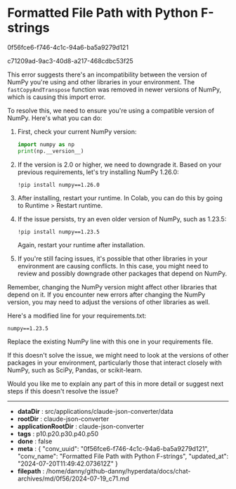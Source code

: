 # Formatted File Path with Python F-strings

0f56fce6-f746-4c1c-94a6-ba5a9279d121

c71209ad-9ac3-40d8-a217-468cdbc53f25

 This error suggests there's an incompatibility between the version of NumPy you're using and other libraries in your environment. The `fastCopyAndTranspose` function was removed in newer versions of NumPy, which is causing this import error.

To resolve this, we need to ensure you're using a compatible version of NumPy. Here's what you can do:

1. First, check your current NumPy version:

   ```python
   import numpy as np
   print(np.__version__)
   ```

2. If the version is 2.0 or higher, we need to downgrade it. Based on your previous requirements, let's try installing NumPy 1.26.0:

   ```
   !pip install numpy==1.26.0
   ```

3. After installing, restart your runtime. In Colab, you can do this by going to Runtime > Restart runtime.

4. If the issue persists, try an even older version of NumPy, such as 1.23.5:

   ```
   !pip install numpy==1.23.5
   ```

   Again, restart your runtime after installation.

5. If you're still facing issues, it's possible that other libraries in your environment are causing conflicts. In this case, you might need to review and possibly downgrade other packages that depend on NumPy.

Remember, changing the NumPy version might affect other libraries that depend on it. If you encounter new errors after changing the NumPy version, you may need to adjust the versions of other libraries as well.

Here's a modified line for your requirements.txt:

```
numpy==1.23.5
```

Replace the existing NumPy line with this one in your requirements file.

If this doesn't solve the issue, we might need to look at the versions of other packages in your environment, particularly those that interact closely with NumPy, such as SciPy, Pandas, or scikit-learn.

Would you like me to explain any part of this in more detail or suggest next steps if this doesn't resolve the issue?

---

* **dataDir** : src/applications/claude-json-converter/data
* **rootDir** : claude-json-converter
* **applicationRootDir** : claude-json-converter
* **tags** : p10.p20.p30.p40.p50
* **done** : false
* **meta** : {
  "conv_uuid": "0f56fce6-f746-4c1c-94a6-ba5a9279d121",
  "conv_name": "Formatted File Path with Python F-strings",
  "updated_at": "2024-07-20T11:49:42.073612Z"
}
* **filepath** : /home/danny/github-danny/hyperdata/docs/chat-archives/md/0f56/2024-07-19_c71.md